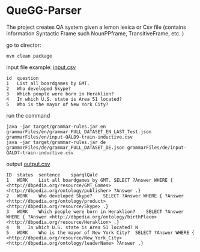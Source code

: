 # QueGG-Parser
The project creates QA system given a lemon lexica or Csv file (contains information Syntactic Frame such NounPPframe, TransitiveFrame, etc. )

go to director: 

````installation
mvn clean package
```` 

input file example: [input.csv](https://github.com/ag-sc/grammar-rules/blob/main/grammarFiles/en/input.csv)
````
id	question
1	List all boardgames by GMT.
2	Who developed Skype?
3	Which people were born in Heraklion?
4	In which U.S. state is Area 51 located?
5	Who is the mayor of New York City?
```` 

run the command
````
java -jar target/grammar-rules.jar en grammarFiles/en/grammar_FULL_DATASET_EN_LAST_Test.json grammarFiles/en/input-QALD9-train-inductive.csv
java -jar target/grammar-rules.jar de grammarFiles/de/grammar_FULL_DATASET_DE.json grammarFiles/de/input-QALD7-train-inductive.csv
````  

output [output.csv](https://github.com/ag-sc/grammar-rules/blob/main/grammarFiles/en/output.csv)
````
ID	status	sentence	sparqlQald
1	WORK	List all boardgames by GMT.	SELECT ?Answer WHERE { <http://dbpedia.org/resource/GMT_Games> <http://dbpedia.org/ontology/publisher> ?Answer .}
2	WORK	Who developed Skype?	SELECT ?Answer WHERE { ?Answer <http://dbpedia.org/ontology/product> <http://dbpedia.org/resource/Skype> .}
3	WORK	Which people were born in Heraklion?	SELECT ?Answer WHERE { ?Answer <http://dbpedia.org/ontology/birthPlace> <http://dbpedia.org/resource/Heraklion> .}
4	N	In which U.S. state is Area 51 located?	N
5	WORK	Who is the mayor of New York City?	SELECT ?Answer WHERE { <http://dbpedia.org/resource/New_York_City> <http://dbpedia.org/ontology/leaderName> ?Answer .}

```` 












